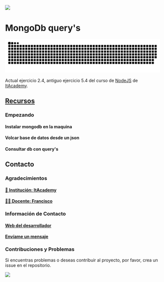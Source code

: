 <img src="https://user-images.githubusercontent.com/73097560/115834477-dbab4500-a447-11eb-908a-139a6edaec5c.gif">

# MongoDb query's
<a href="https://github.com/SKRTEEEEEE">
<div align="center">
  <img  src="https://github.com/SKRTEEEEEE/SKRTEEEEEE/blob/main/resources/img/grid-snake.svg"
       alt="snake" />
</div>
</a>

Actual ejercicio 2.4, antiguo ejercicio 5.4 del curso de [NodeJS](https://nodejs.org/en) de [ItAcademy](https://www.barcelonactiva.cat/es/itacademy).

## [Recursos](https://github.com/SKRTEEEEEE/markdowns/)

### Empezando
#### Instalar mongodb en la maquina
#### Volcar base de datos desde un json
#### Consultar db con query's

## Contacto

### Agradecimientos
#### [🏫 Institución: ItAcademy](https://www.barcelonactiva.cat/es/itacademy)
#### [🧑‍🏫 Docente: Francisco](https://frivero.com.ar/)

### Información de Contacto
#### [Web del desarrollador](profile-skrt.vercel.app)
#### [Envíame un mensaje](mailto:adanreh.m@gmail.com)

### Contribuciones y Problemas

Si encuentras problemas o deseas contribuir al proyecto, por favor, crea un issue en el repositorio.

<img src="https://user-images.githubusercontent.com/73097560/115834477-dbab4500-a447-11eb-908a-139a6edaec5c.gif">